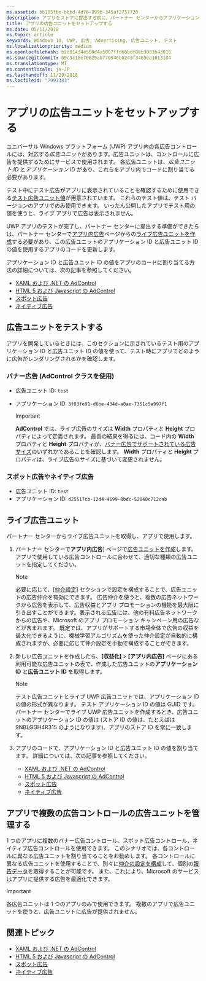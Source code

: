 ```yaml
---
ms.assetid: bb105fbe-bbbd-4d78-899b-345af2757720
description: アプリをストアに提出する前に、パートナー センターからアプリケーション ID と広告ユニット ID の値をアプリを追加する方法について説明します。
title: アプリの広告ユニットをセットアップする
ms.date: 05/11/2018
ms.topic: article
keywords: Windows 10, UWP, 広告, Advertising, 広告ユニット, テスト
ms.localizationpriority: medium
ms.openlocfilehash: b2d01434e508d4a5067ffd66bdf86b3083b43016
ms.sourcegitcommit: b5c9c18e70625ab770946b8243f3465ee1013184
ms.translationtype: MT
ms.contentlocale: ja-JP
ms.lasthandoff: 11/29/2018
ms.locfileid: "7991383"
---
```

# <a name="set-up-ad-units-in-your-app"></a>アプリの広告ユニットをセットアップする

ユニバーサル Windows プラットフォーム (UWP) アプリ内の各広告コントロールには、対応する*広告ユニット*があります。広告ユニットは、コントロールに広告を提供するためにサービスで使用されます。 各広告ユニットは、*広告ユニット ID* と*アプリケーション ID* があり、これらをアプリ内でコードに割り当てる必要があります。

テスト中にテスト広告がアプリに表示されていることを確認するために使用できる[テスト広告ユニット値](#test-ad-units)が用意されています。 これらのテスト値は、テスト バージョンのアプリでのみ使用できます。 いったん公開したアプリでテスト用の値を使うと、ライブ アプリで広告は表示されません。

UWP アプリのテストが完了し、パートナー センターに提出する準備ができたらは、パートナー センターで[アプリ内広告](../publish/in-app-ads.md)ページからの[ライブ広告ユニットを作成](#live-ad-units)する必要があり、この広告ユニットのアプリケーション ID と広告ユニット ID の値を使用するアプリのコードを更新します。

アプリケーション ID と広告ユニット ID の値をアプリのコードに割り当てる方法の詳細については、次の記事を参照してください。
* [XAML および .NET の AdControl](adcontrol-in-xaml-and--net.md)
* [HTML 5 および Javascript の AdControl](adcontrol-in-html-5-and-javascript.md)
* [スポット広告](../monetize/interstitial-ads.md)
* [ネイティブ広告](../monetize/native-ads.md)

<span id="test-ad-units" />

## <a name="test-ad-units"></a>広告ユニットをテストする

アプリを開発しているときには、このセクションに示されているテスト用のアプリケーション ID と広告ユニット ID の値を使って、テスト時にアプリでどのように広告がレンダリングされるかを確認します。

### <a name="banner-ads-using-the-adcontrol-class"></a>バナー広告 (AdControl クラスを使用)

* 広告ユニット ID: ```test```
* アプリケーション ID:  ```3f83fe91-d6be-434d-a0ae-7351c5a997f1```

    > [!IMPORTANT]
    > **AdControl** では、ライブ広告のサイズは **Width** プロパティと **Height** プロパティによって定義されます。 最善の結果を得るには、コード内の **Width** プロパティと **Height** プロパティが、[バナー広告でサポートされている広告サイズ](supported-ad-sizes-for-banner-ads.md)のいずれかであることを確認します。 **Width** プロパティと **Height** プロパティは、ライブ広告のサイズに基づいて変更されません。

### <a name="interstitial-ads-and-native-ads"></a>スポット広告やネイティブ広告

* 広告ユニット ID: ```test```
* アプリケーション ID:  ```d25517cb-12d4-4699-8bdc-52040c712cab```

<span id="live-ad-units" />

## <a name="live-ad-units"></a>ライブ広告ユニット

パートナー センターからライブ広告ユニットを取得し、アプリで使用します。

1.  パートナー センターで**アプリ内広告**] ページで[広告ユニットを作成](../publish/in-app-ads.md#create-ad-unit)します。 アプリで使用している広告コントロールに合わせて、適切な種類の広告ユニットを指定してください。
    > [!NOTE]
    > 必要に応じて、[[仲介設定]](../publish/in-app-ads.md#mediation) セクションで設定を構成することで、広告ユニットの広告仲介を有効にできます。 広告仲介を使うと、複数の広告ネットワークから広告を表示して、広告収益とアプリ プロモーションの機能を最大限に引き出すことができます。表示される広告には、他の有料広告ネットワークからの広告や、Microsoft のアプリ プロモーション キャンペーン用の広告などが含まれます。 既定では、アプリがサポートする市場全体で広告の収益を最大化できるように、機械学習アルゴリズムを使った仲介設定が自動的に構成されますが、必要に応じて仲介設定を手動で構成することができます。

2.  新しい広告ユニットを作成したら、**[収益化]** &gt; **[アプリ内広告]** ページにある利用可能な広告ユニットの表で、作成した広告ユニットの**アプリケーション ID** と**広告ユニット ID** を取得します。
    > [!NOTE]
    > テスト広告ユニットとライブ UWP 広告ユニットでは、アプリケーション ID の値の形式が異なります。 テスト アプリケーション ID の値は GUID です。 パートナー センターでライブ UWP 広告ユニットを作成するとき、広告ユニットのアプリケーション ID の値は (ストア ID の値は、たとえばは 9NBLGGH4R315 のようになります)、アプリのストア ID を常に一致します。

3.  アプリのコードで、アプリケーション ID と広告ユニット ID の値を割り当てます。 詳細については、次の記事を参照してください。
    * [XAML および .NET の AdControl](adcontrol-in-xaml-and--net.md)
    * [HTML 5 および Javascript の AdControl](adcontrol-in-html-5-and-javascript.md)
    * [スポット広告](../monetize/interstitial-ads.md)
    * [ネイティブ広告](../monetize/native-ads.md)

<span id="manage" />

## <a name="manage-ad-units-for-multiple-ad-controls-in-your-app"></a>アプリで複数の広告コントロールの広告ユニットを管理する

1 つのアプリに複数のバナー広告コントロール、スポット広告コントロール、ネイティブ広告コントロールを使用できます。 このシナリオでは、各コントロールに異なる広告ユニットを割り当てることをお勧めします。 各コントロールに異なる広告ユニットを使用することで、別々に[仲介の設定を構成](../publish/in-app-ads.md#mediation)して、個別の[報告データ](../publish/advertising-performance-report.md)を取得することが可能です。 また、これにより、Microsoft のサービスはアプリに提供する広告を最適化できます。

> [!IMPORTANT]
> 各広告ユニットは 1 つのアプリのみで使用できます。 複数のアプリで広告ユニットを使うと、広告ユニットに広告が提供されません。

## <a name="related-topics"></a>関連トピック

* [XAML および .NET の AdControl](adcontrol-in-xaml-and--net.md)
* [HTML 5 および Javascript の AdControl](adcontrol-in-html-5-and-javascript.md)
* [スポット広告](interstitial-ads.md)
* [ネイティブ広告](native-ads.md)


 

 
